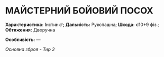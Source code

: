 ﻿# МАЙСТЕРНИЙ БОЙОВИЙ ПОСОХ

**Характеристика:** Інстинкт; **Дальність:** Рукопашна; **Шкода:** d10+9 фіз.; **Обтяження:** Дворучна

**Особливість:** —

*Основна зброя - Тир 3*